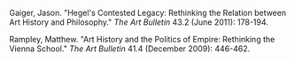 Gaiger, Jason. "Hegel's Contested Legacy: Rethinking the Relation between Art History and Philosophy." _The Art Bulletin_ 43.2 (June 2011): 178-194.

Rampley, Matthew. "Art History and the Politics of Empire: Rethinking the Vienna School." _The Art Bulletin_ 41.4 (December 2009): 446-462.
